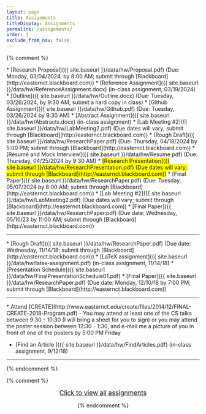 ```yaml
---
layout: page
title: Assignments 
titleDisplay: Assignments 
permalink: /assignments/
order: 3
exclude_from_nav: false 
---
```


<style>

.hide {
  display:none
}

table, th, td {
  border: 0px solid black;
  border-collapse: collapse;
  text-align: center;
}

td.left {
    text-align: left;
}

a.hide, tr.hide {
    display: none;
}

.due {
    background-color: yellow
}

</style>

<script>
function removeHideClass() {
  var elements = document.getElementsByTagName("tr");
  for (var i = 0; i < elements.length; i++) {
    elements[i].classList.remove("hide");
  }

  element = document.getElementById('hideprevious');
  element.classList.add('hide'); 
} 

</script>

{% comment %}
<div id = 'hidden' class = 'hide' markdown="1">
{% endcomment %}

* Using the links on Blackboard, log on to [Piazza](https://piazza.com) and complete the poll (Due: 08/30/2024)
* [Autobiography and Piazza Post ]({{ site.baseurl }}/data/hw/Autobiography.pdf) (Due: Friday, 09/06/2024)
* [Searching the Literature]({{ site.baseurl }}/data/hw/LitSearch.docx) (Due: Friday, 09/06/2024) 
* [Article Discussion - Cellular automata model for evacuation with obstacles](http://easternct.blackboard.com) (use Perusall link on Blackboard) (Due: Monday, 09/09/2024)
* [Article Discussion - Experimental evidence of massive-scale emotional contagion through social networks](https://easternct.blackboard.com) (use Perusall link on Blackboard) (Due: Monday, 09/16/2024)
* Find an article - see post on [Piazza](https://piazza.com) (Due: Monday, 09/16/2024)
<hr style = "margin-bottom:5px; margin-top:-5px; color:red;">
* [Article Critique]({{ site.baseurl }}/data/hw/Evaluation-Perusall.pdf) (Due: Monday, 09/23/2024 by 10:00 AM)
* <span class = 'due'>[Lab Meeting #1]({{ site.baseurl }}/data/hw/LabMeeting1.pdf) (Due dates will vary; submit through [Blackboard](http://easternct.blackboard.com))</span>
{% comment %}
* [Literature Review and Annotated Bibliography]({{ site.baseurl }}/data/hw/LitReview.pdf) (Due: Thursday, 02/22/2024 by 9:30 AM; submit through [Blackboard](http://easternct.blackboard.com))
</div>
* [Research Proposal]({{ site.baseurl }}/data/hw/Proposal.pdf) (Due: Monday, 03/04/2024, by 8:00 AM; submit through [Blackboard](http://easternct.blackboard.com))
* [Reference Assignment]({{ site.baseurl }}/data/hw/ReferenceAssignment.docx) (in-class assignment, 03/19/2024)
* [Outline]({{ site.baseurl }}/data/hw/Outline.docx) (Due: Tuesday, 03/26/2024, by 9:30 AM; submit a hard copy in class)
* [Github Assignment]({{ site.baseurl }}/data/hw/Github.pdf) (Due: Tuesday, 03/26/2024 by 9:30 AM)
* <span class = 'ddue'>[Abstract Assignment]({{ site.baseurl }}/data/hw/Abstracts.docx) (in-class assignment)</span> 
* <span class = 'ddue'>[Lab Meeting #2]({{ site.baseurl }}/data/hw/LabMeeting2.pdf) (Due dates will vary; submit through [Blackboard](http://easternct.blackboard.com))</span>
* [Rough Draft]({{ site.baseurl }}/data/hw/ResearchPaper.pdf) (Due: Thursday, 04/18/2024 by 5:00 PM; submit through [Blackboard](http://easternct.blackboard.com)) 
* [Résumé and Mock Interview]({{ site.baseurl }}/data/hw/Resume.pdf) (Due: Thursday, 04/25/2024 by 9:30 AM) 
* <span class = 'due'>[Research Presentation]({{ site.baseurl }}/data/hw/ResearchPresentation.pdf) (Due dates will vary; submit through [Blackboard](http://easternct.blackboard.com))</span> 
* [Final Paper]({{ site.baseurl }}/data/hw/ResearchPaper.pdf) (Due: Tuesday, 05/07/2024 by 8:00 AM; submit through [Blackboard](http://easternct.blackboard.com)) 
* <span class = "ddue">[Lab Meeting #2]({{ site.baseurl }}/data/hw/LabMeeting2.pdf) (Due dates will vary; submit through [Blackboard](http://easternct.blackboard.com))</span>
</div>
* [Final Paper]({{ site.baseurl }}/data/hw/ResearchPaper.pdf) (Due date: Wednesday, 05/10/23 by 11:00 AM; submit through [Blackboard](http://easternct.blackboard.com)) 
<hr>
* [Rough Draft]({{ site.baseurl }}/data/hw/ResearchPaper.pdf) (Due date: Wednesday, 11/14/18; submit through [Blackboard](http://easternct.blackboard.com)) 
* [LaTeX assignment]({{ site.baseurl }}/data/hw/latex-assignment.pdf) (in-class assignment, 11/14/18) 
    * [Presentation Schedule]({{ site.baseurl }}/data/hw/FinalPresentationSchedule01.pdf)
* [Final Paper]({{ site.baseurl }}/data/hw/ResearchPaper.pdf) (Due date: Monday, 12/10/18 by 7:00 PM; submit through [Blackboard](http://easternct.blackboard.com)) 
<hr>
* Attend [CREATE](http://www.easternct.edu/create/files/2014/12/FINAL-CREATE-2018-Program.pdf) - You may attend at least one of the CS talks between 9:30 - 10:30 (I will bring a sheet for you to sign) or you may attend the poster session between 12:30 - 1:30, and e-mail me a picture of you in front of one of the posters by 5:00 PM Friday 

* [Find an Article ]({{ site.baseurl }}/data/hw/FindArticles.pdf) (in-class assignment, 9/12/18)

***

{% endcomment %}
<br>

<script>
const pattern = RegExp('Due:.*([0-9]{2}/[0-9]+/[0-9]{4})');
elements = document.getElementsByTagName('li');

for (el of elements) {
        var res = pattern.exec(el.innerText);
        if (res != null && res.length >= 2) {
                if (new Date(res[1]) >= new Date()) {
                        el.className = 'due';
                }
        }
}
</script>

{% comment %}

<center>
<div id = 'clicker'>
<a href = '#' style='font-size:120%' onclick = 'viewAll();'>Click to view all assignments</a>
<script>
function viewAll() {
    document.getElementById('hidden').classList.remove('hide');
    document.getElementById('clicker').classList.add('hide');
    document.getElementsByTagName('ul')[0].style.marginBottom = '0px'
}
</script>

{% endcomment %}

